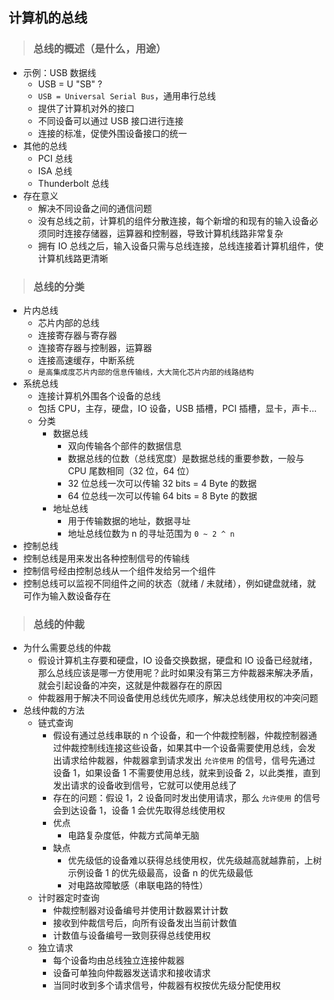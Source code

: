 ## 计算机的总线

>### 总线的概述（是什么，用途）
* 示例：USB 数据线
    * USB = U "SB" ? 
    * `USB = Universal Serial Bus`，通用串行总线
    * 提供了计算机对外的接口
    * 不同设备可以通过 USB 接口进行连接
    * 连接的标准，促使外围设备接口的统一
* 其他的总线
    * PCI 总线
    * ISA 总线
    * Thunderbolt 总线
* 存在意义
    * 解决不同设备之间的通信问题
    * 没有总线之前，计算机的组件分散连接，每个新增的和现有的输入设备必须同时连接存储器，运算器和控制器，导致计算机线路非常复杂
    * 拥有 IO 总线之后，输入设备只需与总线连接，总线连接着计算机组件，使计算机线路更清晰

>### 总线的分类
* 片内总线
    * 芯片内部的总线
    * 连接寄存器与寄存器
    * 连接寄存器与控制器，运算器
    * 连接高速缓存，中断系统
    * `是高集成度芯片内部的信息传输线，大大简化芯片内部的线路结构`
* 系统总线
    * 连接计算机外围各个设备的总线
    * 包括 CPU，主存，硬盘，IO 设备，USB 插槽，PCI 插槽，显卡，声卡...
    * 分类
        * 数据总线
            * 双向传输各个部件的数据信息
            * 数据总线的位数（总线宽度）是数据总线的重要参数，一般与 CPU 尾数相同（32 位，64 位）
            * 32 位总线一次可以传输 32 bits = 4 Byte 的数据
            * 64 位总线一次可以传输 64 bits = 8 Byte 的数据
        * 地址总线
            * 用于传输数据的地址，数据寻址
            * 地址总线位数为 n 的寻址范围为 `0 ~ 2 ^ n`
* 控制总线
* 控制总线是用来发出各种控制信号的传输线
* 控制信号经由控制总线从一个组件发给另一个组件
* 控制总线可以监视不同组件之间的状态（就绪 / 未就绪），例如键盘就绪，就可作为输入数设备存在

>### 总线的仲裁
* 为什么需要总线的仲裁
    * 假设计算机主存要和硬盘，IO 设备交换数据，硬盘和 IO 设备已经就绪，那么总线应该是哪一方使用呢？此时如果没有第三方仲裁器来解决矛盾，就会引起设备的冲突，这就是仲裁器存在的原因
    * 仲裁器用于解决不同设备使用总线优先顺序，解决总线使用权的冲突问题
* 总线仲裁的方法
    * 链式查询
        * 假设有通过总线串联的 n 个设备，和一个仲裁控制器，仲裁控制器通过仲裁控制线连接这些设备，如果其中一个设备需要使用总线，会发出请求给仲裁器，仲裁器拿到请求发出 `允许使用` 的信号，信号先通过设备 1，如果设备 1 不需要使用总线，就来到设备 2，以此类推，直到发出请求的设备收到信号，它就可以使用总线了
        * 存在的问题：假设 1，2 设备同时发出使用请求，那么 `允许使用` 的信号会到达设备 1，设备 1 会优先取得总线使用权
        * 优点
            * 电路复杂度低，仲裁方式简单无脑
        * 缺点
            * 优先级低的设备难以获得总线使用权，优先级越高就越靠前，上树示例设备 1 的优先级最高，设备 n 的优先级最低
            * 对电路故障敏感（串联电路的特性）
    * 计时器定时查询
        * 仲裁控制器对设备编号并使用计数器累计计数
        * 接收到仲裁信号后，向所有设备发出当前计数值
        * 计数值与设备编号一致则获得总线使用权
    * 独立请求
        * 每个设备均由总线独立连接仲裁器
        * 设备可单独向仲裁器发送请求和接收请求
        * 当同时收到多个请求信号，仲裁器有权按优先级分配使用权
